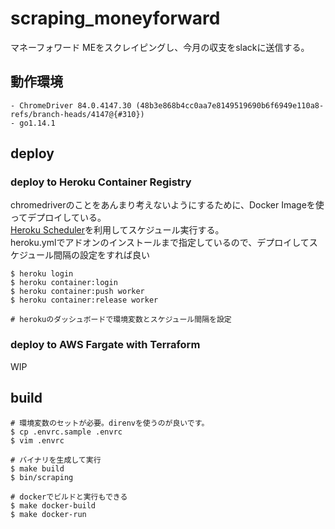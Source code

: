# scraping_moneyforward

マネーフォワード MEをスクレイピングし、今月の収支をslackに送信する。

## 動作環境

```shell script
- ChromeDriver 84.0.4147.30 (48b3e868b4cc0aa7e8149519690b6f6949e110a8-refs/branch-heads/4147@{#310})
- go1.14.1
```

## deploy

### deploy to Heroku Container Registry

chromedriverのことをあんまり考えないようにするために、Docker Imageを使ってデプロイしている。  
[Heroku Scheduler](https://devcenter.heroku.com/articles/scheduler)を利用してスケジュール実行する。  
heroku.ymlでアドオンのインストールまで指定しているので、デプロイしてスケジュール間隔の設定をすれば良い

```shell script
$ heroku login
$ heroku container:login
$ heroku container:push worker
$ heroku container:release worker

# herokuのダッシュボードで環境変数とスケジュール間隔を設定
```

### deploy to AWS Fargate with Terraform

WIP

## build

```shell script
# 環境変数のセットが必要。direnvを使うのが良いです。
$ cp .envrc.sample .envrc
$ vim .envrc

# バイナリを生成して実行
$ make build
$ bin/scraping

# dockerでビルドと実行もできる
$ make docker-build
$ make docker-run
```

